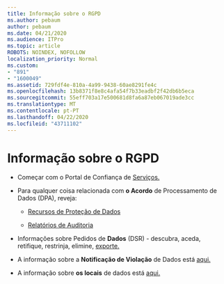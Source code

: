 ```yaml
---
title: Informação sobre o RGPD
ms.author: pebaum
author: pebaum
ms.date: 04/21/2020
ms.audience: ITPro
ms.topic: article
ROBOTS: NOINDEX, NOFOLLOW
localization_priority: Normal
ms.custom:
- "891"
- "1600049"
ms.assetid: 729fdf4e-810a-4a99-9438-60ae8291fe4c
ms.openlocfilehash: 13b8371f8e8c4afa54f7b33eadbf2f42db6b5eca
ms.sourcegitcommit: 55eff703a17e500681d8fa6a87eb067019ade3cc
ms.translationtype: MT
ms.contentlocale: pt-PT
ms.lasthandoff: 04/22/2020
ms.locfileid: "43711102"
---
```

# <a name="information-about-gdpr"></a>Informação sobre o RGPD

- Começar com o Portal de Confiança de [Serviços.](https://servicetrust.microsoft.com/ViewPage/GDPRGetStarted)

- Para qualquer coisa relacionada com **o Acordo** de Processamento de Dados (DPA), reveja:

  - [Recursos de Proteção de Dados](https://servicetrust.microsoft.com/ViewPage/TrustDocuments)

  - [Relatórios de Auditoria](https://servicetrust.microsoft.com/ViewPage/MSComplianceGuide)

- Informações sobre Pedidos de **Dados** (DSR) - descubra, aceda, retifique, restrinja, elimine, [exporte.](https://docs.microsoft.com/microsoft-365/compliance/gdpr-dsr-office365)

- A informação sobre a **Notificação de Violação** de Dados está [aqui.](https://servicetrust.microsoft.com/ViewPage/GDPRBreach)

- A informação sobre **os locais** de dados está [aqui.](https://products.office.com/where-is-your-data-located?ms.officeurl=datamaps&amp;geo=All#All)
